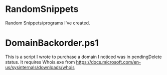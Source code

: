 # RandomSnippets
Random Snippets/programs I've created.

# DomainBackorder.ps1
This is a script I wrote to purchase a domain I noticed was in pendingDelete status. It requires Whois.exe from https://docs.microsoft.com/en-us/sysinternals/downloads/whois

